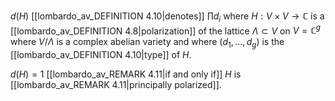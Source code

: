 $d(H)$ [[lombardo_av_DEFINITION 4.10|denotes]] $\prod d_i$ where $H: V \times V \to \mathbb{C}$ is a [[lombardo_av_DEFINITION 4.8|polarization]] of the lattice $\Lambda \subset V$ on $V = \mathbb{C}^g$ where $V/\Lambda$ is a complex abelian variety and where $(d_1,\ldots,d_g)$ is the [[lombardo_av_DEFINITION 4.10|type]] of $H$.

$d(H) = 1$ [[lombardo_av_REMARK 4.11|if and only if]] $H$ is [[lombardo_av_REMARK 4.11|principally polarized]]. 